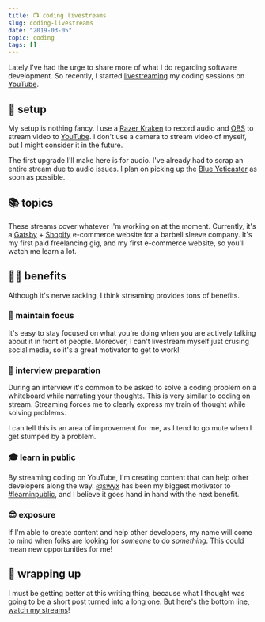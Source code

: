 ```yaml
---
title: 📺 coding livestreams
slug: coding-livestreams
date: "2019-03-05"
topic: coding
tags: []
---
```


Lately I've had the urge to share more of what I do regarding software development. So recently, I started [livestreaming][streams] my coding sessions on [YouTube][youtube].

## 🎤 setup

My setup is nothing fancy. I use a [Razer Kraken][kraken] to record audio and [OBS][obs] to stream video to [YouTube][youtube]. I don't use a camera to stream video of myself, but I might consider it in the future.

The first upgrade I'll make here is for audio. I've already had to scrap an entire stream due to audio issues. I plan on picking up the [Blue Yeticaster][yeti] as soon as possible.

## 📚 topics

These streams cover whatever I'm working on at the moment. Currently, it's a [Gatsby][gatsby] + [Shopify][shopify] e-commerce website for a barbell sleeve company. It's my first paid freelancing gig, and my first e-commerce website, so you'll watch me learn a lot.

## 👍🏼 benefits

Although it's nerve racking, I think streaming provides tons of benefits.

### 🎯 maintain focus

It's easy to stay focused on what you're doing when you are actively talking about it in front of people. Moreover, I can't livestream myself just crusing social media, so it's a great motivator to get to work!

### 👔 interview preparation

During an interview it's common to be asked to solve a coding problem on a whiteboard while narrating your thoughts. This is very similar to coding on stream. Streaming forces me to clearly express my train of thought while solving problems.

I can tell this is an area of improvement for me, as I tend to go mute when I get stumped by a problem.

### 🎓 learn in public

By streaming coding on YouTube, I'm creating content that can help other developers along the way. [@swyx][swyx] has been my biggest motivator to [#learninpublic][learn-in-public], and I believe it goes hand in hand with the next benefit.

### 😎 exposure

If I'm able to create content and help other developers, my name will come to mind when folks are looking for _someone_ to do _something_. This could mean new opportunities for me!

## 🎁 wrapping up

I must be getting better at this writing thing, because what I thought was going to be a short post turned into a long one. But here's the bottom line, [watch my streams][streams]!

[streams]: https://www.youtube.com/playlist?list=PL6Mu1AMmTL-uMkwOvZ5_Ytbu9qQ5SQSrc
[youtube]: https://www.youtube.com/bradgarropy
[kraken]: https://www.razer.com/Gaming-Audio/Razer-Kraken-Pro-V2-/p/RZ04-02050900-R3M1
[obs]: https://obsproject.com
[yeti]: https://www.bluedesigns.com/products/yeticaster/
[gatsby]: https://www.gatsbyjs.org
[shopify]: https://www.shopify.com
[swyx]: https://twitter.com/swyx
[learn-in-public]: https://twitter.com/hashtag/learninpublic
